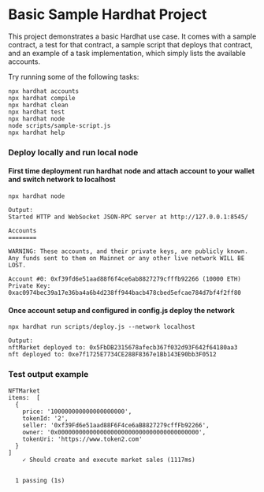 # Basic Sample Hardhat Project

This project demonstrates a basic Hardhat use case. It comes with a sample contract, a test for that contract, a sample script that deploys that contract, and an example of a task implementation, which simply lists the available accounts.

Try running some of the following tasks:

```shell
npx hardhat accounts
npx hardhat compile
npx hardhat clean
npx hardhat test
npx hardhat node
node scripts/sample-script.js
npx hardhat help
```

### Deploy locally and run local node
#### First time deployment run hardhat node and attach account to your wallet and switch network to localhost
```
npx hardhat node

Output:
Started HTTP and WebSocket JSON-RPC server at http://127.0.0.1:8545/

Accounts
========

WARNING: These accounts, and their private keys, are publicly known.
Any funds sent to them on Mainnet or any other live network WILL BE LOST.

Account #0: 0xf39fd6e51aad88f6f4ce6ab8827279cfffb92266 (10000 ETH)
Private Key: 0xac0974bec39a17e36ba4a6b4d238ff944bacb478cbed5efcae784d7bf4f2ff80
```

#### Once account setup and configured in config.js deploy the network
```
npx hardhat run scripts/deploy.js --network localhost

Output:
nftMarket deployed to: 0x5FbDB2315678afecb367f032d93F642f64180aa3
nft deployed to: 0xe7f1725E7734CE288F8367e1Bb143E90bb3F0512
```

### Test output example
```
NFTMarket
items:  [
  {
    price: '100000000000000000000',
    tokenId: '2',
    seller: '0xf39Fd6e51aad88F6F4ce6aB8827279cffFb92266',
    owner: '0x0000000000000000000000000000000000000000',
    tokenUri: 'https://www.token2.com'
  }
]
    ✓ Should create and execute market sales (1117ms)


  1 passing (1s)
```